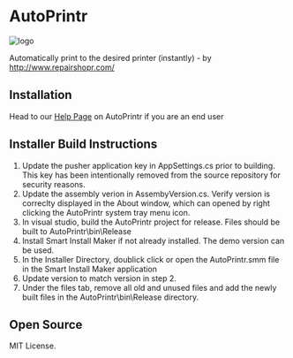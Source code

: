 # AutoPrintr

![logo](http://i.imgur.com/v7D7COV.png "AutoPrintr Logo")

Automatically print to the desired printer (instantly) - by http://www.repairshopr.com/

## Installation

Head to our [Help Page](http://feedback.repairshopr.com/knowledgebase/articles/944752-cloudprint-issues-meet-autoprintr) on AutoPrintr if you are an end user


## Installer Build Instructions
1.  Update the pusher application key in AppSettings.cs prior to building.  This key has been intentionally removed from the source repository for security reasons.
2.  Update the assembly verion in AssembyVersion.cs.  Verify version is correclty displayed in the About window, which can opened by right clicking the AutoPrintr system tray menu icon.
2.  In visual studio, build the AutoPrintr project for release.  Files should be built to AutoPrintr\bin\Release
3.  Install Smart Install Maker if not already installed.  The demo version can be used.
4.  In the Installer Directory, doublick click or open the AutoPrintr.smm file in the Smart Install Maker application
5.  Update version to match version in step 2.
6.  Under the files tab, remove all old and unused files and add the newly built files in the AutoPrintr\bin\Release directory.

## Open Source

MIT License.
